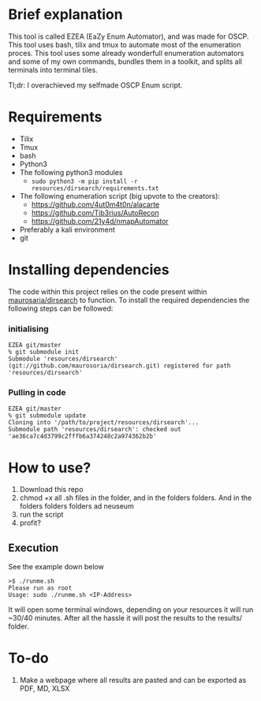 # Brief explanation
This tool is called EZEA (EaZy Enum Automator), and was made for OSCP. This tool uses bash, tilix and tmux to automate most of the enumeration proces.
This tool uses some already wonderfull enumeration automators and some of my own commands, bundles them in a toolkit, and splits all terminals into terminal tiles. 

Tl;dr: I overachieved my selfmade OSCP Enum script.

# Requirements
- Tilix
- Tmux
- bash
- Python3
- The following python3 modules
  - `sudo python3 -m pip install -r resources/dirsearch/requirements.txt`
- The following enumeration script (big upvote to the creators):
  + https://github.com/4ut0m4t0n/alacarte
  + https://github.com/Tib3rius/AutoRecon
  + https://github.com/21y4d/nmapAutomator
- Preferably a kali environment
- git

# Installing dependencies

The code within this project relies on the code present within [maurosaria/dirsearch](https://github.com/maurosoria/dirsearch/tree/v0.4.0) to function.
To install the required dependencies the following steps can be followed:

### initialising

```
EZEA git/master  
% git submodule init                                                             
Submodule 'resources/dirsearch' (git://github.com/maurosoria/dirsearch.git) registered for path 'resources/dirsearch'
```

### Pulling in code

```
EZEA git/master  
% git submodule update
Cloning into '/path/to/project/resources/dirsearch'...
Submodule path 'resources/dirsearch': checked out 'ae36ca7c4d3799c2fffb6a374248c2a974362b2b'
```

# How to use?
1. Download this repo
2. chmod +x all .sh files in the folder, and in the folders folders. And in the folders folders folders ad neuseum
3. run the script
4. profit?

## Execution

See the example down below

```
>$ ./runme.sh
Please run as root
Usage: sudo ./runme.sh <IP-Address>
```

It will open some terminal windows, depending on your resources it will run ~30/40 minutes.
After all the hassle it will post the results to the results/<IP-address> folder.


# To-do
1. Make a webpage where all results are pasted and can be exported as PDF, MD, XLSX
